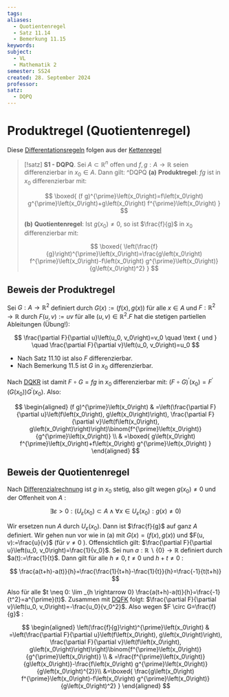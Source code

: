 ```yaml
---
tags: 
aliases:
  - Quotientenregel
  - Satz 11.14
  - Bemerkung 11.15
keywords: 
subject:
  - VL
  - Mathematik 2
semester: SS24
created: 28. September 2024
professor: 
satz:
  - DQPQ
---
```

 

# Produktregel (Quotientenregel)

Diese [Differentationsregeln](Analysis/Differenzialrechnung.md) folgen aus der [Kettenregel](Kettenregel.md)

> [!satz] **S1 - DQPQ**. Sei $A \subset \mathbb{R}^n$ offen und $f, g: A \rightarrow \mathbb{R}$ seien differenzierbar in $x_0 \in A$. Dann gilt: ^DQPQ
**(a)** **Produktregel**: $f g$ ist in $x_0$ differenzierbar mit:
> 
> $$
> \boxed{ (f g)^{\prime}\left(x_0\right)=f\left(x_0\right) g^{\prime}\left(x_0\right)+g\left(x_0\right) f^{\prime}\left(x_0\right) }
> $$
> 
> **(b)** **Quotientenregel**: Ist $g\left(x_0\right) \neq 0$, so ist $\frac{f}{g}$ in $x_0$ differenzierbar mit:
> 
> $$
> \boxed{ \left(\frac{f}{g}\right)^{\prime}\left(x_0\right)=\frac{g\left(x_0\right) f^{\prime}\left(x_0\right)-f\left(x_0\right) g^{\prime}\left(x_0\right)}{g\left(x_0\right)^2} }
> $$

## Beweis der Produktregel

Sei $G: A \rightarrow \mathbb{R}^2$ definiert durch $G(x):=(f(x), g(x))$ für alle $x \in A$ und $F: \mathbb{R}^2 \rightarrow \mathbb{R}$ durch $F(u, v):=u v$ für alle $(u, v) \in \mathbb{R}^2 . F$ hat die stetigen partiellen Ableitungen (Übung!):

$$
\frac{\partial F}{\partial u}\left(u_0, v_0\right)=v_0 \quad \text { und } \quad \frac{\partial F}{\partial v}\left(u_0, v_0\right)=u_0
$$


- Nach Satz 11.10 ist also $F$ differenzierbar.
- Nach Bemerkung 11.5 ist $G$ in $x_0$ differenzierbar.

Nach [DQKR](Kettenregel.md#^DQKR) ist damit $F \circ G=f g$ in $x_0$ differenzierbar mit: $(F \circ G)^{\prime}\left(x_0\right)=F^{\prime}\left(G\left(x_0\right)\right) G^{\prime}\left(x_0\right)$. Also:

$$
\begin{aligned}
(f g)^{\prime}\left(x_0\right) & =\left(\frac{\partial F}{\partial u}\left(f\left(x_0\right), g\left(x_0\right)\right), \frac{\partial F}{\partial v}\left(f\left(x_0\right), g\left(x_0\right)\right)\right)\binom{f^{\prime}\left(x_0\right)}{g^{\prime}\left(x_0\right)} \\
& =\boxed{ g\left(x_0\right) f^{\prime}\left(x_0\right)+f\left(x_0\right) g^{\prime}\left(x_0\right) }
\end{aligned}
$$

## Beweis der Quotientenregel

Nach [Differenzialrechnung](Analysis/Differenzialrechnung.md) ist $g$ in $x_0$ stetig, also gilt wegen $g\left(x_0\right) \neq 0$ und der Offenheit von $A$ :

$$
\exists \varepsilon>0:\left(U_{\varepsilon}\left(x_0\right) \subset A \wedge \forall x \in U_{\varepsilon}\left(x_0\right): g(x) \neq 0\right)
$$


Wir ersetzen nun $A$ durch $U_{\varepsilon}\left(x_0\right)$. Dann ist $\frac{f}{g}$ auf ganz $A$ definiert. Wir gehen nun vor wie in (a) mit $G(x)=(f(x), g(x))$ und $F(u, v):=\frac{u}{v}$ (für $v \neq 0$ ). Offensichtlich gilt: $\frac{\partial F}{\partial u}\left(u_0, v_0\right)=\frac{1}{v_0}$. Sei nun $a: \mathbb{R} \backslash\{0\} \rightarrow \mathbb{R}$ definiert durch $a(t):=\frac{1}{t}$. Dann gilt für alle $h \neq 0, t \neq 0$ und $h+t \neq 0$ :

$$
\frac{a(t+h)-a(t)}{h}=\frac{\frac{1}{t+h}-\frac{1}{t}}{h}=\frac{-1}{t(t+h)}
$$


Also für alle $t \neq 0: \lim _{h \rightarrow 0} \frac{a(t+h)-a(t)}{h}=\frac{-1}{t^2}=a^{\prime}(t)$. Zusammen mit [DQFK](Analysis/Faktorregel.md#^DQFK) folgt: $\frac{\partial F}{\partial v}\left(u_0, v_0\right)=-\frac{u_0}{v_0^2}$. Also wegen $F \circ G=\frac{f}{g}$ :

$$
\begin{aligned}
\left(\frac{f}{g}\right)^{\prime}\left(x_0\right) & =\left(\frac{\partial F}{\partial u}\left(f\left(x_0\right), g\left(x_0\right)\right), \frac{\partial F}{\partial v}\left(f\left(x_0\right), g\left(x_0\right)\right)\right)\binom{f^{\prime}\left(x_0\right)}{g^{\prime}\left(x_0\right)} \\
& =\frac{f^{\prime}\left(x_0\right)}{g\left(x_0\right)}-\frac{f\left(x_0\right) g^{\prime}\left(x_0\right)}{g\left(x_0\right)^{2}}\\
&=\boxed{ \frac{g\left(x_0\right) f^{\prime}\left(x_0\right)-f\left(x_0\right) g^{\prime}\left(x_0\right)}{g\left(x_0\right)^2} }
\end{aligned}
$$